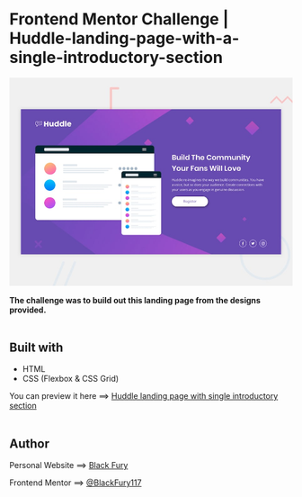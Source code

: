 # Frontend Mentor Challenge | Huddle-landing-page-with-a-single-introductory-section

![Design preview for the Huddle landing page with single introductory section](./design/desktop-preview.jpg)

**The challenge was to build out this landing page from the designs provided.** <br><br>

## Built with

<ul>
    <li>HTML</li>
    <li>CSS (Flexbox & CSS Grid)</li>
</ul>

You can preview it here ==> <a href="https://blackfury117.github.io/Huddle-landing-page-with-a-single-introductory-section/" target="_blank">Huddle landing page with single introductory section</a> <br><br>

## Author

Personal Website ==> <a href="https://blackfury117.github.io/" target="_blank">Black Fury</a> <br>

Frontend Mentor ==> <a href="https://www.frontendmentor.io/profile/BlackFury117" target="_blank">@BlackFury117</a>
